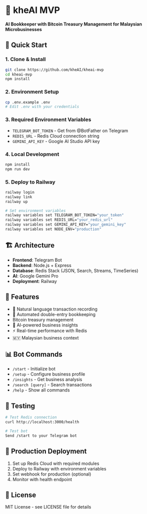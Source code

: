 # 🚀 kheAI MVP

**AI Bookkeeper with Bitcoin Treasury Management for Malaysian Microbusinesses**

## 🎯 Quick Start

### 1. Clone & Install
```bash
git clone https://github.com/kheAI/kheai-mvp
cd kheai-mvp
npm install
```

### 2. Environment Setup

```bash
cp .env.example .env
# Edit .env with your credentials
```

### 3. Required Environment Variables
- `TELEGRAM_BOT_TOKEN` - Get from @BotFather on Telegram
- `REDIS_URL` - Redis Cloud connection string
- `GEMINI_API_KEY` - Google AI Studio API key

### 4. Local Development

```bash
npm install
npm run dev
```

### 5. Deploy to Railway
```bash
railway login
railway link
railway up

# Set environment variables
railway variables set TELEGRAM_BOT_TOKEN="your_token"
railway variables set REDIS_URL="your_redis_url"
railway variables set GEMINI_API_KEY="your_gemini_key"
railway variables set NODE_ENV="production"
```

## 🏗️ Architecture

- **Frontend**: Telegram Bot
- **Backend**: Node.js + Express
- **Database**: Redis Stack (JSON, Search, Streams, TimeSeries)
- **AI**: Google Gemini Pro
- **Deployment**: Railway

## 🔧 Features

- 💬 Natural language transaction recording
- 🧾 Automated double-entry bookkeeping
- Bitcoin treasury management
- 🧠 AI-powered business insights
- ⚡ Real-time performance with Redis
- 🇲🇾 Malaysian business context

## 📊 Bot Commands

- `/start` - Initialize bot
- `/setup` - Configure business profile
- `/insights` - Get business analysis
- `/search [query]` - Search transactions
- `/help` - Show all commands

## 🧪 Testing

```bash
# Test Redis connection
curl http://localhost:3000/health

# Test bot
Send /start to your Telegram bot
```

## 🚀 Production Deployment

1. Set up Redis Cloud with required modules
2. Deploy to Railway with environment variables
3. Set webhook for production (optional)
4. Monitor with health endpoint

## 📝 License

MIT License - see LICENSE file for details
